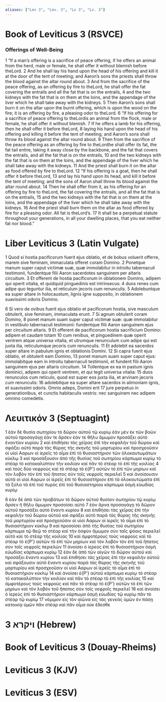 ```yaml
---
aliases: ["Lev 3", "Lev. 3", "Lv 3", "Lv. 3"]
---
```



# Book of Leviticus 3 (RSVCE)

### Offerings of Well-Being
1 “If a man’s offering is a sacrifice of peace offering, if he offers an animal from the herd, male or female, he shall offer it without blemish before theLord.
2 And he shall lay his hand upon the head of his offering and kill it at the door of the tent of meeting; and Aaron’s sons the priests shall throw the blood against the altar round about.
3 And from the sacrifice of the peace offering, as an offering by fire to theLord, he shall offer the fat covering the entrails and all the fat that is on the entrails,
4 and the two kidneys with the fat that is on them at the loins, and the appendage of the liver which he shall take away with the kidneys.
5 Then Aaron’s sons shall burn it on the altar upon the burnt offering, which is upon the wood on the fire; it is an offering by fire, a pleasing odor to theLord.
6 “If his offering for a sacrifice of peace offering to theLordis an animal from the flock, male or female, he shall offer it without blemish.
7 If he offers a lamb for his offering, then he shall offer it before theLord,
8 laying his hand upon the head of his offering and killing it before the tent of meeting; and Aaron’s sons shall throw its blood against the altar round about.
9 Then from the sacrifice of the peace offering as an offering by fire to theLordhe shall offer its fat, the fat tail entire, taking it away close by the backbone, and the fat that covers the entrails, and all the fat that is on the entrails,
10 and the two kidneys with the fat that is on them at the loins, and the appendage of the liver which he shall take away with the kidneys.
11 And the priest shall burn it on the altar as food offered by fire to theLord.
12 “If his offering is a goat, then he shall offer it before theLord,
13 and lay his hand upon its head, and kill it before the tent of meeting; and the sons of Aaron shall throw its blood against the altar round about.
14 Then he shall offer from it, as his offering for an offering by fire to theLord, the fat covering the entrails, and all the fat that is on the entrails,
15 and the two kidneys with the fat that is on them at the loins, and the appendage of the liver which he shall take away with the kidneys.
16 And the priest shall burn them on the altar as food offered by fire for a pleasing odor. All fat is theLord’s.
17 It shall be a perpetual statute throughout your generations, in all your dwelling places, that you eat neither fat nor blood.”


# Liber Leviticus 3 (Latin Vulgate)

1 Quod si hostia pacificorum fuerit ejus oblatio, et de bobus voluerit offerre, marem sive feminam, immaculata offeret coram Domino.
2 Ponetque manum super caput victimæ suæ, quæ immolabitur in introitu tabernaculi testimonii, fundentque filii Aaron sacerdotes sanguinem per altaris circuitum.
3 Et offerent de hostia pacificorum in oblationem Domino, adipem qui operit vitalia, et quidquid pinguedinis est intrinsecus:
4 duos renes cum adipe quo teguntur ilia, et reticulum jecoris cum renunculis.
5 Adolebuntque ea super altare in holocaustum, lignis igne supposito, in oblationem suavissimi odoris Domino.

6 Si vero de ovibus fuerit ejus oblatio et pacificorum hostia, sive masculum obtulerit, sive feminam, immaculata erunt.
7 Si agnum obtulerit coram Domino,
8 ponet manum suam super caput victimæ suæ: quæ immolabitur in vestibulo tabernaculi testimonii: fundentque filii Aaron sanguinem ejus per circuitum altaris.
9 Et offerent de pacificorum hostia sacrificium Domino: adipem et caudam totam
10 cum renibus, et pinguedinem quæ operit ventrem atque universa vitalia, et utrumque renunculum cum adipe qui est juxta ilia, reticulumque jecoris cum renunculis.
11 Et adolebit ea sacerdos super altare in pabulum ignis et oblationis Domini.
12 Si capra fuerit ejus oblatio, et obtulerit eam Domino,
13 ponet manum suam super caput ejus: immolabitque eam in introitu tabernaculi testimonii, et fundent filii Aaron sanguinem ejus per altaris circuitum.
14 Tollentque ex ea in pastum ignis dominici, adipem qui operit ventrem, et qui tegit universa vitalia:
15 duos renunculos cum reticulo, quod est super eos juxta ilia, et arvinam jecoris cum renunculis:
16 adolebitque ea super altare sacerdos in alimoniam ignis, et suavissimi odoris. Omnis adeps, Domini erit
17 jure perpetuo in generationibus, et cunctis habitaculis vestris: nec sanguinem nec adipem omnino comedetis.


# Λευιτικόν 3 (Septuagint)

1 ἐὰν δὲ θυσία σωτηρίου τὸ δῶρον αὐτοῦ τῷ κυρίῳ ἐὰν μὲν ἐκ τῶν βοῶν αὐτοῦ προσαγάγῃ ἐάν τε ἄρσεν ἐάν τε θῆλυ ἄμωμον προσάξει αὐτὸ ἐναντίον κυρίου
2 καὶ ἐπιθήσει τὰς χεῖρας ἐπὶ τὴν κεφαλὴν τοῦ δώρου καὶ σφάξει αὐτὸ παρὰ τὰς θύρας τῆς σκηνῆς τοῦ μαρτυρίου καὶ προσχεοῦσιν οἱ υἱοὶ Ααρων οἱ ἱερεῖς τὸ αἷμα ἐπὶ τὸ θυσιαστήριον τῶν ὁλοκαυτωμάτων κύκλῳ
3 καὶ προσάξουσιν ἀπὸ τῆς θυσίας τοῦ σωτηρίου κάρπωμα κυρίῳ τὸ στέαρ τὸ κατακαλύπτον τὴν κοιλίαν καὶ πᾶν τὸ στέαρ τὸ ἐπὶ τῆς κοιλίας
4 καὶ τοὺς δύο νεφροὺς καὶ τὸ στέαρ τὸ ἐ{P'} αὐτῶν τὸ ἐπὶ τῶν μηρίων καὶ τὸν λοβὸν τὸν ἐπὶ τοῦ ἥπατος σὺν τοῖς νεφροῖς περιελεῖ
5 καὶ ἀνοίσουσιν αὐτὰ οἱ υἱοὶ Ααρων οἱ ἱερεῖς ἐπὶ τὸ θυσιαστήριον ἐπὶ τὰ ὁλοκαυτώματα ἐπὶ τὰ ξύλα τὰ ἐπὶ τοῦ πυρὸς ἐπὶ τοῦ θυσιαστηρίου κάρπωμα ὀσμὴ εὐωδίας κυρίῳ

6 ἐὰν δὲ ἀπὸ τῶν προβάτων τὸ δῶρον αὐτοῦ θυσίαν σωτηρίου τῷ κυρίῳ ἄρσεν ἢ θῆλυ ἄμωμον προσοίσει αὐτό
7 ἐὰν ἄρνα προσαγάγῃ τὸ δῶρον αὐτοῦ προσάξει αὐτὸ ἔναντι κυρίου
8 καὶ ἐπιθήσει τὰς χεῖρας ἐπὶ τὴν κεφαλὴν τοῦ δώρου αὐτοῦ καὶ σφάξει αὐτὸ παρὰ τὰς θύρας τῆς σκηνῆς τοῦ μαρτυρίου καὶ προσχεοῦσιν οἱ υἱοὶ Ααρων οἱ ἱερεῖς τὸ αἷμα ἐπὶ τὸ θυσιαστήριον κύκλῳ
9 καὶ προσοίσει ἀπὸ τῆς θυσίας τοῦ σωτηρίου κάρπωμα τῷ θεῷ τὸ στέαρ καὶ τὴν ὀσφὺν ἄμωμον σὺν ταῖς ψόαις περιελεῖ αὐτό καὶ τὸ στέαρ τῆς κοιλίας
10 καὶ ἀμφοτέρους τοὺς νεφροὺς καὶ τὸ στέαρ τὸ ἐ{P'} αὐτῶν τὸ ἐπὶ τῶν μηρίων καὶ τὸν λοβὸν τὸν ἐπὶ τοῦ ἥπατος σὺν τοῖς νεφροῖς περιελών
11 ἀνοίσει ὁ ἱερεὺς ἐπὶ τὸ θυσιαστήριον ὀσμὴ εὐωδίας κάρπωμα κυρίῳ
12 ἐὰν δὲ ἀπὸ τῶν αἰγῶν τὸ δῶρον αὐτοῦ καὶ προσάξει ἔναντι κυρίου
13 καὶ ἐπιθήσει τὰς χεῖρας ἐπὶ τὴν κεφαλὴν αὐτοῦ καὶ σφάξουσιν αὐτὸ ἔναντι κυρίου παρὰ τὰς θύρας τῆς σκηνῆς τοῦ μαρτυρίου καὶ προσχεοῦσιν οἱ υἱοὶ Ααρων οἱ ἱερεῖς τὸ αἷμα ἐπὶ τὸ θυσιαστήριον κύκλῳ
14 καὶ ἀνοίσει ἐ{P'} αὐτοῦ κάρπωμα κυρίῳ τὸ στέαρ τὸ κατακαλύπτον τὴν κοιλίαν καὶ πᾶν τὸ στέαρ τὸ ἐπὶ τῆς κοιλίας
15 καὶ ἀμφοτέρους τοὺς νεφροὺς καὶ πᾶν τὸ στέαρ τὸ ἐ{P'} αὐτῶν τὸ ἐπὶ τῶν μηρίων καὶ τὸν λοβὸν τοῦ ἥπατος σὺν τοῖς νεφροῖς περιελεῖ
16 καὶ ἀνοίσει ὁ ἱερεὺς ἐπὶ τὸ θυσιαστήριον κάρπωμα ὀσμὴ εὐωδίας τῷ κυρίῳ πᾶν τὸ στέαρ τῷ κυρίῳ
17 νόμιμον εἰς τὸν αἰῶνα εἰς τὰς γενεὰς ὑμῶν ἐν πάσῃ κατοικίᾳ ὑμῶν πᾶν στέαρ καὶ πᾶν αἷμα οὐκ ἔδεσθε


# 3 ויקרא (Hebrew)


# Book of Leviticus 3 (Douay-Rheims)


# Leviticus 3 (KJV)


# Leviticus 3 (ESV)


